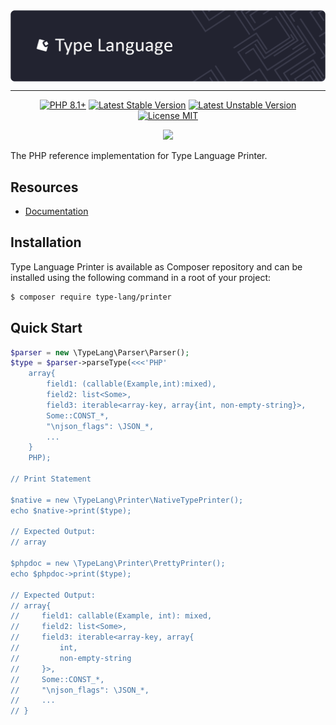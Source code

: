 <a href="https://github.com/php-type-language" target="_blank">
    <img align="center" src="https://github.com/php-type-language/.github/blob/master/assets/dark.png?raw=true">
</a>

---

<p align="center">
    <a href="https://packagist.org/packages/type-lang/printer"><img src="https://poser.pugx.org/type-lang/printer/require/php?style=for-the-badge" alt="PHP 8.1+"></a>
    <a href="https://packagist.org/packages/type-lang/printer"><img src="https://poser.pugx.org/type-lang/printer/version?style=for-the-badge" alt="Latest Stable Version"></a>
    <a href="https://packagist.org/packages/type-lang/printer"><img src="https://poser.pugx.org/type-lang/printer/v/unstable?style=for-the-badge" alt="Latest Unstable Version"></a>
    <a href="https://raw.githubusercontent.com/php-type-language/printer/blob/master/LICENSE"><img src="https://poser.pugx.org/type-lang/printer/license?style=for-the-badge" alt="License MIT"></a>
</p>
<p align="center">
    <a href="https://github.com/php-type-language/printer/actions"><img src="https://github.com/php-type-language/printer/workflows/tests/badge.svg"></a>
</p>

The PHP reference implementation for Type Language Printer.

## Resources

- [Documentation](https://phpdoc.io)

## Installation

Type Language Printer is available as Composer repository and can be installed
using the following command in a root of your project:

```sh
$ composer require type-lang/printer
```

## Quick Start

```php
$parser = new \TypeLang\Parser\Parser();
$type = $parser->parseType(<<<'PHP'
    array{
        field1: (callable(Example,int):mixed),
        field2: list<Some>,
        field3: iterable<array-key, array{int, non-empty-string}>,
        Some::CONST_*,
        "\njson_flags": \JSON_*,
        ...
    }
    PHP);

// Print Statement

$native = new \TypeLang\Printer\NativeTypePrinter();
echo $native->print($type);

// Expected Output:
// array

$phpdoc = new \TypeLang\Printer\PrettyPrinter();
echo $phpdoc->print($type);

// Expected Output:
// array{
//     field1: callable(Example, int): mixed,
//     field2: list<Some>,
//     field3: iterable<array-key, array{
//         int,
//         non-empty-string
//     }>,
//     Some::CONST_*,
//     "\njson_flags": \JSON_*,
//     ...
// }
```
